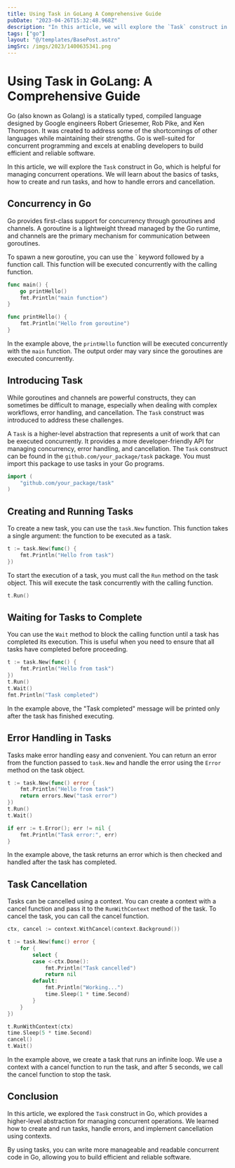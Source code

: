 ```yaml
---
title: Using Task in GoLang A Comprehensive Guide
pubDate: "2023-04-26T15:32:48.968Z"
description: "In this article, we will explore the `Task` construct in Go, which is helpful for managing concurrent operations. We will learn about the basics of tasks, how to create and run tasks, and how to handle errors and cancellation."
tags: ["go"]
layout: "@/templates/BasePost.astro"
imgSrc: /imgs/2023/1400635341.png
---
```

# Using Task in GoLang: A Comprehensive Guide

Go (also known as Golang) is a statically typed, compiled language designed by Google engineers Robert Griesemer, Rob Pike, and Ken Thompson. It was created to address some of the shortcomings of other languages while maintaining their strengths. Go is well-suited for concurrent programming and excels at enabling developers to build efficient and reliable software.

In this article, we will explore the `Task` construct in Go, which is helpful for managing concurrent operations. We will learn about the basics of tasks, how to create and run tasks, and how to handle errors and cancellation.

## Concurrency in Go

Go provides first-class support for concurrency through goroutines and channels. A goroutine is a lightweight thread managed by the Go runtime, and channels are the primary mechanism for communication between goroutines.

To spawn a new goroutine, you can use the ` keyword followed by a function call. This function will be executed concurrently with the calling function.

```go
func main() {
    go printHello()
    fmt.Println("main function")
}

func printHello() {
    fmt.Println("Hello from goroutine")
}
```

In the example above, the `printHello` function will be executed concurrently with the `main` function. The output order may vary since the goroutines are executed concurrently.

## Introducing Task

While goroutines and channels are powerful constructs, they can sometimes be difficult to manage, especially when dealing with complex workflows, error handling, and cancellation. The `Task` construct was introduced to address these challenges.

A `Task` is a higher-level abstraction that represents a unit of work that can be executed concurrently. It provides a more developer-friendly API for managing concurrency, error handling, and cancellation. The `Task` construct can be found in the `github.com/your_package/task` package. You must import this package to use tasks in your Go programs.

```go
import (
    "github.com/your_package/task"
)
```

## Creating and Running Tasks

To create a new task, you can use the `task.New` function. This function takes a single argument: the function to be executed as a task.

```go
t := task.New(func() {
    fmt.Println("Hello from task")
})
```

To start the execution of a task, you must call the `Run` method on the task object. This will execute the task concurrently with the calling function.

```go
t.Run()
```

## Waiting for Tasks to Complete

You can use the `Wait` method to block the calling function until a task has completed its execution. This is useful when you need to ensure that all tasks have completed before proceeding.

```go
t := task.New(func() {
    fmt.Println("Hello from task")
})
t.Run()
t.Wait()
fmt.Println("Task completed")
```

In the example above, the "Task completed" message will be printed only after the task has finished executing.

## Error Handling in Tasks

Tasks make error handling easy and convenient. You can return an error from the function passed to `task.New` and handle the error using the `Error` method on the task object.

```go
t := task.New(func() error {
    fmt.Println("Hello from task")
    return errors.New("task error")
})
t.Run()
t.Wait()

if err := t.Error(); err != nil {
    fmt.Println("Task error:", err)
}
```

In the example above, the task returns an error which is then checked and handled after the task has completed.

## Task Cancellation

Tasks can be cancelled using a context. You can create a context with a cancel function and pass it to the `RunWithContext` method of the task. To cancel the task, you can call the cancel function.

```go
ctx, cancel := context.WithCancel(context.Background())

t := task.New(func() error {
    for {
        select {
        case <-ctx.Done():
            fmt.Println("Task cancelled")
            return nil
        default:
            fmt.Println("Working...")
            time.Sleep(1 * time.Second)
        }
    }
})

t.RunWithContext(ctx)
time.Sleep(5 * time.Second)
cancel()
t.Wait()
```

In the example above, we create a task that runs an infinite loop. We use a context with a cancel function to run the task, and after 5 seconds, we call the cancel function to stop the task.

## Conclusion

In this article, we explored the `Task` construct in Go, which provides a higher-level abstraction for managing concurrent operations. We learned how to create and run tasks, handle errors, and implement cancellation using contexts.

By using tasks, you can write more manageable and readable concurrent code in Go, allowing you to build efficient and reliable software.
